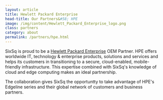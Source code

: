 ```yaml
---
layout: article
title: Hewlett Packard Enterprise
head-title: Our Partners&#58; HPE
image: /img/content/Hewlett_Packard_Enterprise_logo.png
class: partners
category: about
permalink: /partners/hpe.html
---
```


SixSq is proud to be a [Hewlett Packard Enterprise](https://www.hpe.com/emea_europe/en/home.html) OEM Partner. HPE offers worldwide IT, technology & enterprise products, solutions and services and helps its customers in transitioning to a secure, cloud-enabled, mobile-friendly infrastructure. This expertise combined with SixSq's knowledge of cloud and edge computing makes an ideal partnership.

The collaboration gives SixSq the opportuntty to take advantage of HPE's Edgeline series and their global network of customers and business partners. 

 